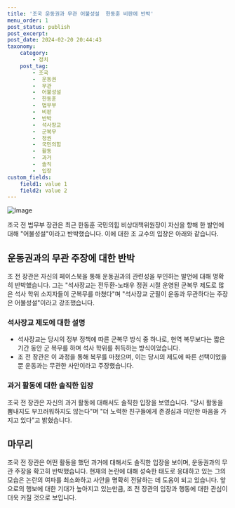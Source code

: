 ```yaml
---
title: '조국 운동권과 무관 어불성설  한동훈 비판에 반박'
menu_order: 1
post_status: publish
post_excerpt: 
post_date: 2024-02-20 20:44:43
taxonomy:
    category:
        - 정치
    post_tag:
        - 조국
        -  운동권
        -  무관
        -  어불성설
        -  한동훈
        -  법무부
        -  비판
        -  반박
        -  석사장교
        -  군복무
        -  정권
        -  국민의힘
        -  활동
        -  과거
        -  솔직
        -  입장
custom_fields:
    field1: value 1
    field2: value 2
---
```


![Image](https://imgnews.pstatic.net/image/029/2024/02/20/0002856219_001_20240220084801067.jpg?type=w647)

조국 전 법무부 장관은 최근 한동훈 국민의힘 비상대책위원장이 자신을 향해 한 발언에 대해 "어불성설"이라고 반박했습니다. 이에 대한 조 교수의 입장은 아래와 같습니다.
## 운동권과의 무관 주장에 대한 반박
조 전 장관은 자신의 페이스북을 통해 운동권과의 관련성을 부인하는 발언에 대해 명확히 반박했습니다. 그는 "석사장교는 전두환-노태우 정권 시절 운영된 군복무 제도로 많은 석사 학위 소지자들이 군복무를 마쳤다"며 "석사장교 군필이 운동과 무관하다는 주장은 어불성설"이라고 강조했습니다.
### 석사장교 제도에 대한 설명
- 석사장교는 당시의 정부 정책에 따른 군복무 방식 중 하나로, 현역 복무보다는 짧은 기간 동안 군 복무를 하며 석사 학위를 취득하는 방식이었습니다.
- 조 전 장관은 이 과정을 통해 복무를 마쳤으며, 이는 당시의 제도에 따른 선택이었을 뿐 운동과는 무관한 사안이라고 주장했습니다.
### 과거 활동에 대한 솔직한 입장
조국 전 장관은 자신의 과거 활동에 대해서도 솔직한 입장을 보였습니다. "당시 활동을 뽐내지도 부끄러워하지도 않는다"며 "더 노력한 친구들에게 존경심과 미안한 마음을 가지고 있다"고 밝혔습니다.
## 마무리
조국 전 장관은 어떤 활동을 했던 과거에 대해서도 솔직한 입장을 보이며, 운동권과의 무관 주장을 확고히 반박했습니다. 현재의 논란에 대해 성숙한 태도로 응대하고 있는 그의 모습은 논란의 여파를 최소화하고 사안을 명확히 전달하는 데 도움이 되고 있습니다. 앞으로의 행보에 대한 기대가 높아지고 있는만큼, 조 전 장관의 입장과 행동에 대한 관심이 더욱 커질 것으로 보입니다.
